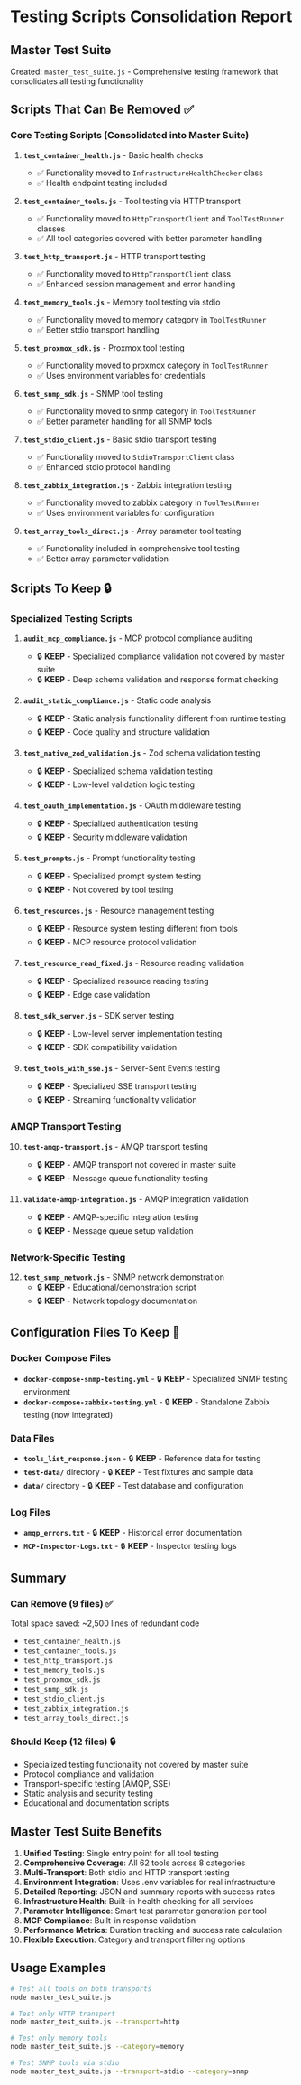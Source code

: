 # Testing Scripts Consolidation Report

## Master Test Suite

Created: `master_test_suite.js` - Comprehensive testing framework that consolidates all testing functionality

## Scripts That Can Be Removed ✅

### Core Testing Scripts (Consolidated into Master Suite)

1. **`test_container_health.js`** - Basic health checks

   - ✅ Functionality moved to `InfrastructureHealthChecker` class
   - ✅ Health endpoint testing included

2. **`test_container_tools.js`** - Tool testing via HTTP transport

   - ✅ Functionality moved to `HttpTransportClient` and `ToolTestRunner` classes
   - ✅ All tool categories covered with better parameter handling

3. **`test_http_transport.js`** - HTTP transport testing

   - ✅ Functionality moved to `HttpTransportClient` class
   - ✅ Enhanced session management and error handling

4. **`test_memory_tools.js`** - Memory tool testing via stdio

   - ✅ Functionality moved to memory category in `ToolTestRunner`
   - ✅ Better stdio transport handling

5. **`test_proxmox_sdk.js`** - Proxmox tool testing

   - ✅ Functionality moved to proxmox category in `ToolTestRunner`
   - ✅ Uses environment variables for credentials

6. **`test_snmp_sdk.js`** - SNMP tool testing

   - ✅ Functionality moved to snmp category in `ToolTestRunner`
   - ✅ Better parameter handling for all SNMP tools

7. **`test_stdio_client.js`** - Basic stdio transport testing

   - ✅ Functionality moved to `StdioTransportClient` class
   - ✅ Enhanced stdio protocol handling

8. **`test_zabbix_integration.js`** - Zabbix integration testing

   - ✅ Functionality moved to zabbix category in `ToolTestRunner`
   - ✅ Uses environment variables for configuration

9. **`test_array_tools_direct.js`** - Array parameter tool testing
   - ✅ Functionality included in comprehensive tool testing
   - ✅ Better array parameter validation

## Scripts To Keep 🔒

### Specialized Testing Scripts

1. **`audit_mcp_compliance.js`** - MCP protocol compliance auditing

   - 🔒 **KEEP** - Specialized compliance validation not covered by master suite
   - 🔒 **KEEP** - Deep schema validation and response format checking

2. **`audit_static_compliance.js`** - Static code analysis

   - 🔒 **KEEP** - Static analysis functionality different from runtime testing
   - 🔒 **KEEP** - Code quality and structure validation

3. **`test_native_zod_validation.js`** - Zod schema validation testing

   - 🔒 **KEEP** - Specialized schema validation testing
   - 🔒 **KEEP** - Low-level validation logic testing

4. **`test_oauth_implementation.js`** - OAuth middleware testing

   - 🔒 **KEEP** - Specialized authentication testing
   - 🔒 **KEEP** - Security middleware validation

5. **`test_prompts.js`** - Prompt functionality testing

   - 🔒 **KEEP** - Specialized prompt system testing
   - 🔒 **KEEP** - Not covered by tool testing

6. **`test_resources.js`** - Resource management testing

   - 🔒 **KEEP** - Resource system testing different from tools
   - 🔒 **KEEP** - MCP resource protocol validation

7. **`test_resource_read_fixed.js`** - Resource reading validation

   - 🔒 **KEEP** - Specialized resource reading testing
   - 🔒 **KEEP** - Edge case validation

8. **`test_sdk_server.js`** - SDK server testing

   - 🔒 **KEEP** - Low-level server implementation testing
   - 🔒 **KEEP** - SDK compatibility validation

9. **`test_tools_with_sse.js`** - Server-Sent Events testing
   - 🔒 **KEEP** - Specialized SSE transport testing
   - 🔒 **KEEP** - Streaming functionality validation

### AMQP Transport Testing

10. **`test-amqp-transport.js`** - AMQP transport testing

    - 🔒 **KEEP** - AMQP transport not covered in master suite
    - 🔒 **KEEP** - Message queue functionality testing

11. **`validate-amqp-integration.js`** - AMQP integration validation
    - 🔒 **KEEP** - AMQP-specific integration testing
    - 🔒 **KEEP** - Message queue setup validation

### Network-Specific Testing

12. **`test_snmp_network.js`** - SNMP network demonstration
    - 🔒 **KEEP** - Educational/demonstration script
    - 🔒 **KEEP** - Network topology documentation

## Configuration Files To Keep 🔧

### Docker Compose Files

- **`docker-compose-snmp-testing.yml`** - 🔒 **KEEP** - Specialized SNMP testing environment
- **`docker-compose-zabbix-testing.yml`** - 🔒 **KEEP** - Standalone Zabbix testing (now integrated)

### Data Files

- **`tools_list_response.json`** - 🔒 **KEEP** - Reference data for testing
- **`test-data/`** directory - 🔒 **KEEP** - Test fixtures and sample data
- **`data/`** directory - 🔒 **KEEP** - Test database and configuration

### Log Files

- **`amqp_errors.txt`** - 🔒 **KEEP** - Historical error documentation
- **`MCP-Inspector-Logs.txt`** - 🔒 **KEEP** - Inspector testing logs

## Summary

### Can Remove (9 files) ✅

Total space saved: ~2,500 lines of redundant code

- `test_container_health.js`
- `test_container_tools.js`
- `test_http_transport.js`
- `test_memory_tools.js`
- `test_proxmox_sdk.js`
- `test_snmp_sdk.js`
- `test_stdio_client.js`
- `test_zabbix_integration.js`
- `test_array_tools_direct.js`

### Should Keep (12 files) 🔒

- Specialized testing functionality not covered by master suite
- Protocol compliance and validation
- Transport-specific testing (AMQP, SSE)
- Static analysis and security testing
- Educational and documentation scripts

## Master Test Suite Benefits

1. **Unified Testing**: Single entry point for all tool testing
2. **Comprehensive Coverage**: All 62 tools across 8 categories
3. **Multi-Transport**: Both stdio and HTTP transport testing
4. **Environment Integration**: Uses .env variables for real infrastructure
5. **Detailed Reporting**: JSON and summary reports with success rates
6. **Infrastructure Health**: Built-in health checking for all services
7. **Parameter Intelligence**: Smart test parameter generation per tool
8. **MCP Compliance**: Built-in response validation
9. **Performance Metrics**: Duration tracking and success rate calculation
10. **Flexible Execution**: Category and transport filtering options

## Usage Examples

```bash
# Test all tools on both transports
node master_test_suite.js

# Test only HTTP transport
node master_test_suite.js --transport=http

# Test only memory tools
node master_test_suite.js --category=memory

# Test SNMP tools via stdio
node master_test_suite.js --transport=stdio --category=snmp
```
